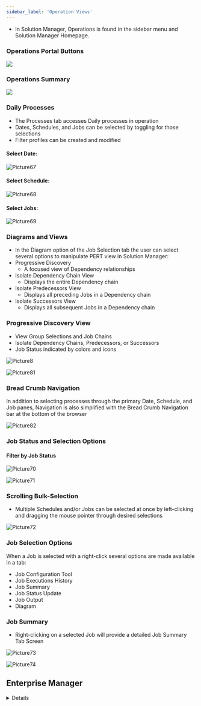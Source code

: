 ```yaml
---
sidebar_label: 'Operation Views'
---
```


* In Solution Manager, Operations is found in the sidebar menu and Solution Manager Homepage.

### Operations Portal Buttons

![](../static/imgbasic/sm-operations-home.png)

### Operations Summary

![](../static/imgbasic/sm-operations-summary-screen.png)

### Daily Processes

* The Processes tab accesses Daily processes in operation
* Dates, Schedules, and Jobs can be selected by toggling for those selections
* Filter profiles can be created and modified

#### Select Date:  

![Picture67](../static/imgbasic/Picture67.png) 

#### Select Schedule:    

![Picture68](../static/imgbasic/Picture68.png) 

#### Select Jobs:    

![Picture69](../static/imgbasic/Picture69.png) 

### Diagrams and Views

* In the Diagram option of the Job Selection tab the user can select several options to manipulate PERT view in Solution Manager:  
* Progressive Discovery    
  * A focused view of Dependency relationships  
* Isolate Dependency Chain View  
  * Displays the entire Dependency chain  
* Isolate Predecessors View  
  * Displays all preceding Jobs in a Dependency chain  
* Isolate Successors View  
  * Displays all subsequent Jobs in a Dependency chain  

### Progressive Discovery View

* View Group Selections and Job Chains
* Isolate Dependency Chains, Predecessors, or Successors
* Job Status indicated by colors and icons

![Picture8](../static/imgbasic/Picture80.png)

![Picture81](../static/imgbasic/Picture81.png)  

### Bread Crumb Navigation

In addition to selecting processes through the primary Date, Schedule, and Job panes, Navigation is also simplified with the Bread Crumb Navigation bar at the bottom of the browser 

![Picture82](../static/imgbasic/Picture82.png) 

### Job Status and Selection Options

#### Filter by Job Status  

![Picture70](../static/imgbasic/Picture70.png)

![Picture71](../static/imgbasic/Picture71.png)

### Scrolling Bulk-Selection

* Multiple Schedules and/or Jobs can be selected at once by left-clicking and dragging the mouse pointer through desired selections

![Picture72](../static/imgbasic/Picture72.png)

### Job Selection Options

When a Job is selected with a right-click several options are made available in a tab:

* Job Configuration Tool
* Job Executions History
* Job Summary
* Job Status Update
* Job Output
* Diagram

### Job Summary

* Right-clicking on a selected Job will provide a detailed Job Summary Tab Screen  

![Picture73](../static/imgbasic/Picture73.png)

![Picture74](../static/imgbasic/Picture74.png)

## Enterprise Manager

<details>

* In Enterprise Manager Operation, there are several views to filter and update Schedule and Job information
  * Daily List View
  * Matrix View
  * PERT View 

![Picture33](../static/imgbasic/Picture33.png)

![Picture34](../static/imgbasic/Picture34.png)

![Picture35](../static/imgbasic/Picture35.png)

#### List View

* **Daily List** view displays all dates that have Schedules built
  * **Daily List** provides a tree view for Schedule dates that can be expanded to show Schedule and Job information in alphabetical order
  * View, filter, and update Schedule and Job information

![Picture36](../static/imgbasic/Picture36.png)

![Picture36](../static/imgbasic/Picture36.png)

#### Matrix View

* **Matrix** view is used to view, filter, and update Schedule and Job information in grid format
* **Matrix** view provides a tabular view that contains: 
  * A Calendar of days that have Schedules in Daily tables
  * A List of Schedules for selected day
  * The Job Matrix table shows all Jobs in a selected Schedule

![Picture38](../static/imgbasic/Picture38.png) 

#### PERT View

* **PERT** view provides the best graphical view for a Schedule’s individual Jobs and relationships
* **PERT** displays Job Dependency, Threshold, and Resource relationships and Job current status in simple schedules
* **Listen for Selection Changes in Other Views** (located on PERT toolbar) must be activated in **PERT** view
* **Date** or **Schedule** must be selected in **List** or **Matrix** view before any information will display in **PERT** view

![Picture39](../static/imgbasic/Picture39.png)

#### Arrange Views and Synchronize

* Arrange **List**, **Matrix**, and **PERT** views on same screen 
* In **Matrix** or **List** view, select date for the Schedule 
* View the output inside all three of these views

![Picture40](../static/imgbasic/Picture40.png)

![Picture41](../static/imgbasic/Picture41.png)

##### Multiple Views – One Screen 

Example: 

* Open List or Matrix View  
* Open PERT View  
* Click PERT tab, then drag and drop to left until a rectangle appears  
* The **Rectangle** represents new position of PERT tab  
* Release mouse button  

![Picture42](../static/imgbasic/Picture42.png)

* **Listen for Selection Changes in Other Views** and **Send current selection to other views in List and Matrix views** must be activated
* **Listen for selection changes in other** views must be activated in PERT view
* **Date** or **Schedule** needs to be selected in List or Matrix view before any information will display in PERT view
* Take 1-2 minutes to manipulate the various views
* Select a schedule to view
* Arrange the views so that Daily List, Matrix, and PERT views are all visible in the Enterprise Manager interface

![Picture44](../static/imgbasic/Picture44.png)

![Picture43](../static/imgbasic/Picture43.png)

</details>